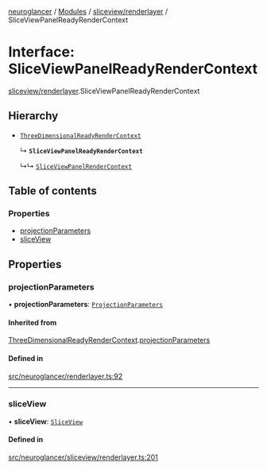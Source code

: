 [neuroglancer](../README.md) / [Modules](../modules.md) / [sliceview/renderlayer](../modules/sliceview_renderlayer.md) / SliceViewPanelReadyRenderContext

# Interface: SliceViewPanelReadyRenderContext

[sliceview/renderlayer](../modules/sliceview_renderlayer.md).SliceViewPanelReadyRenderContext

## Hierarchy

- [`ThreeDimensionalReadyRenderContext`](annotation_renderlayer._internal_.ThreeDimensionalReadyRenderContext.md)

  ↳ **`SliceViewPanelReadyRenderContext`**

  ↳↳ [`SliceViewPanelRenderContext`](sliceview_renderlayer.SliceViewPanelRenderContext.md)

## Table of contents

### Properties

- [projectionParameters](sliceview_renderlayer.SliceViewPanelReadyRenderContext.md#projectionparameters)
- [sliceView](sliceview_renderlayer.SliceViewPanelReadyRenderContext.md#sliceview)

## Properties

### projectionParameters

• **projectionParameters**: [`ProjectionParameters`](../classes/annotation_base._internal_.ProjectionParameters.md)

#### Inherited from

[ThreeDimensionalReadyRenderContext](annotation_renderlayer._internal_.ThreeDimensionalReadyRenderContext.md).[projectionParameters](annotation_renderlayer._internal_.ThreeDimensionalReadyRenderContext.md#projectionparameters)

#### Defined in

[src/neuroglancer/renderlayer.ts:92](https://github.com/ActiveBrainAtlas2/neuroglancer/blob/1beb5d34/src/neuroglancer/renderlayer.ts#L92)

___

### sliceView

• **sliceView**: [`SliceView`](../classes/sliceview_frontend.SliceView.md)

#### Defined in

[src/neuroglancer/sliceview/renderlayer.ts:201](https://github.com/ActiveBrainAtlas2/neuroglancer/blob/1beb5d34/src/neuroglancer/sliceview/renderlayer.ts#L201)
